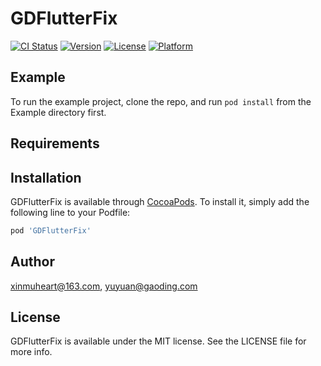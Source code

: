 # GDFlutterFix

[![CI Status](https://img.shields.io/travis/xinmuheart@163.com/GDFlutterFix.svg?style=flat)](https://travis-ci.org/xinmuheart@163.com/GDFlutterFix)
[![Version](https://img.shields.io/cocoapods/v/GDFlutterFix.svg?style=flat)](https://cocoapods.org/pods/GDFlutterFix)
[![License](https://img.shields.io/cocoapods/l/GDFlutterFix.svg?style=flat)](https://cocoapods.org/pods/GDFlutterFix)
[![Platform](https://img.shields.io/cocoapods/p/GDFlutterFix.svg?style=flat)](https://cocoapods.org/pods/GDFlutterFix)

## Example

To run the example project, clone the repo, and run `pod install` from the Example directory first.

## Requirements

## Installation

GDFlutterFix is available through [CocoaPods](https://cocoapods.org). To install
it, simply add the following line to your Podfile:

```ruby
pod 'GDFlutterFix'
```

## Author

xinmuheart@163.com, yuyuan@gaoding.com

## License

GDFlutterFix is available under the MIT license. See the LICENSE file for more info.
